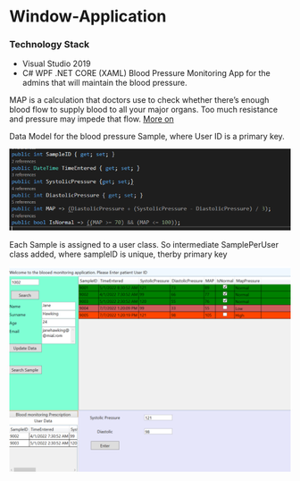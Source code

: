 # Window-Application
 
### Technology Stack

- Visual Studio 2019
- C# WPF .NET CORE (XAML)
Blood Pressure Monitoring App for the admins that will maintain the blood pressure.

MAP is a calculation that doctors use to check whether there’s enough blood flow to supply blood to all your major organs. Too much resistance and pressure may impede that flow. [More on](https://www.healthline.com/health/mean-arterial-pressure)

Data Model for the blood pressure Sample, where User ID is a primary key.

![Sample](https://github.com/Tourist805/Window-Application/blob/main/media/Screenshot%202022-07-07%20130810.png)

Each Sample is assigned to a user class. So intermediate SamplePerUser class added, where sampleID is unique, therby primary key

![Final output](https://github.com/Tourist805/Window-Application/blob/main/media/Screenshot%202022-07-07%20132032.png)
